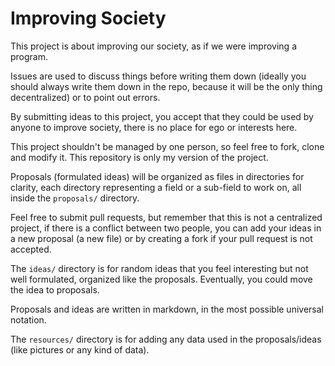 
# Improving Society

This project is about improving our society, as if we were improving a program. 

Issues are used to discuss things before writing them down (ideally you should always write them down in the repo, because it will be the only thing decentralized) or to point out errors.

By submitting ideas to this project, you accept that they could be used by anyone to improve society, there is no place for ego or interests here.

This project shouldn't be managed by one person, so feel free to fork, clone and modify it. This repository is only my version of the project.

Proposals (formulated ideas) will be organized as files in directories for clarity, each directory representing a field or a sub-field to work on, all inside the `proposals/` directory.

Feel free to submit pull requests, but remember that this is not a centralized project, if there is a conflict between two people, you can add your ideas in a new proposal (a new file) or by creating a fork if your pull request is not accepted.

The `ideas/` directory is for random ideas that you feel interesting but not well formulated, organized like the proposals. Eventually, you could move the idea to proposals.

Proposals and ideas are written in markdown, in the most possible universal notation.

The `resources/` directory is for adding any data used in the proposals/ideas (like pictures or any kind of data).
